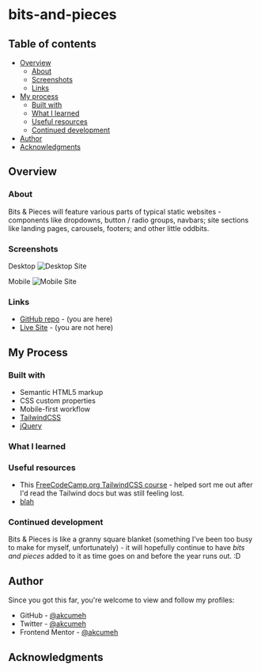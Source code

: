 # bits-and-pieces
## Table of contents

- [Overview](#overview)
  - [About](#about)
  - [Screenshots](#screenshots)
  - [Links](#links)
- [My process](#my-process)
  - [Built with](#built-with)
  - [What I learned](#what-i-learned)
  - [Useful resources](#useful-resources)
  - [Continued development](#continued-development)
- [Author](#author)
- [Acknowledgments](#acknowledgments)



## Overview

### About
Bits & Pieces will feature various parts of typical static websites - components like dropdowns, button / radio groups, navbars; site sections like landing pages, carousels, footers; and other little oddbits.

### Screenshots
Desktop
![Desktop Site](./src/images/screenshots/desktop-screenshot.jpg)

Mobile
![Mobile Site](./src/images/screenshots/mobile-screenshot.jpg)

### Links
- [GitHub repo](https://github.com/akcumeh/09-tip-calculator-app) - (you are here)
- [Live Site](https://akcumeh.github.io/09-tip-calculator-app) - (you are not here)



## My Process

### Built with

- Semantic HTML5 markup
- CSS custom properties
- Mobile-first workflow
- [TailwindCSS](https://tailwindcss.com/)
- [jQuery](https://jquery.com)

### What I learned
### Useful resources

- This [FreeCodeCamp.org TailwindCSS course](https://youtu.be/ft30zcMlFao?si=hchw3KLEJxAoFnnX) - helped sort me out after I'd read the Tailwind docs but was still feeling lost.
- [blah](blah)

### Continued development

Bits & Pieces is like a granny square blanket (something I've been too busy to make for myself, unfortunately) - it will hopefully continue to have *bits and pieces* added to it as time goes on and before the year runs out. :D



## Author

Since you got this far, you're welcome to view and follow my profiles:

- GitHub - [@akcumeh](https://github.com/akcumeh)
- Twitter - [@akcumeh](https://www.twitter.com/akcumeh)
- Frontend Mentor - [@akcumeh](https://www.frontendmentor.io/profile/akcumeh)



## Acknowledgments
